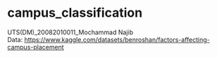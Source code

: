 # campus_classification
UTS(DM)_20082010011_Mochammad Najib <br>
Data: https://www.kaggle.com/datasets/benroshan/factors-affecting-campus-placement
